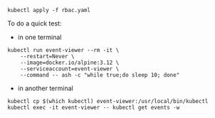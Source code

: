 ```
kubectl apply -f rbac.yaml
```
To do a quick test:
* in one terminal
```
kubectl run event-viewer --rm -it \
    --restart=Never \
    --image=docker.io/alpine:3.12 \
    --serviceaccount=event-viewer \
    --command -- ash -c "while true;do sleep 10; done"
```
* in another terminal
```
kubectl cp $(which kubectl) event-viewer:/usr/local/bin/kubectl
kubectl exec -it event-viewer -- kubectl get events -w
```